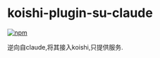 # koishi-plugin-su-claude

[![npm](https://img.shields.io/npm/v/koishi-plugin-su-claude?style=flat-square)](https://www.npmjs.com/package/koishi-plugin-su-claude)

逆向自claude,将其接入koishi,只提供服务.
